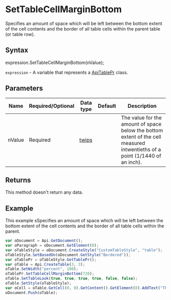 # SetTableCellMarginBottom

Specifies an amount of space which will be left between the bottom extent of the cell contents and the borderof all table cells within the parent table (or table row).

## Syntax

expression.SetTableCellMarginBottom(nValue);

`expression` - A variable that represents a [ApiTablePr](../ApiTablePr.md) class.

## Parameters

| **Name** | **Required/Optional** | **Data type** | **Default** | **Description** |
| ------------- | ------------- | ------------- | ------------- | ------------- |
| nValue | Required | [twips](../../Enumeration/twips.md) |  | The value for the amount of space below the bottom extent of the cell measured intwentieths of a point (1/1440 of an inch). |

## Returns

This method doesn't return any data.

## Example

This example sSpecifies an amount of space which will be left between the bottom extent of the cell contents and the border of all table cells within the parent.

```javascript
var oDocument = Api.GetDocument();
var oParagraph = oDocument.GetElement(0);
var oTableStyle = oDocument.CreateStyle("CustomTableStyle", "table");
oTableStyle.SetBasedOn(oDocument.GetStyle("Bordered"));
var oTablePr = oTableStyle.GetTablePr();
var oTable = Api.CreateTable(3, 3);
oTable.SetWidth("percent", 100);
oTablePr.SetTableCellMarginBottom(720);
oTable.SetTableLook(true, true, true, true, false, false);
oTable.SetStyle(oTableStyle);
var oCell = oTable.GetCell(0, 0).GetContent().GetElement(0).AddText("This is just a sample text to show that the bottom cell margin is 36 points.");
oDocument.Push(oTable);
```
